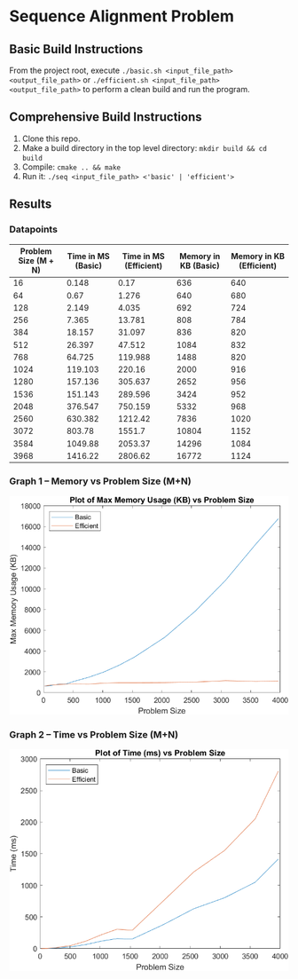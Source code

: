 # Sequence Alignment Problem

## Basic Build Instructions
From the project root, execute `./basic.sh <input_file_path> <output_file_path>` or `./efficient.sh <input_file_path> <output_file_path>` to perform a clean build and run the program.

## Comprehensive Build Instructions
1. Clone this repo.
2. Make a build directory in the top level directory: `mkdir build && cd build`
3. Compile: `cmake .. && make`
4. Run it: `./seq <input_file_path> <'basic' | 'efficient'>`

## Results

### Datapoints

Problem Size (M + N) | Time in MS (Basic) | Time in MS (Efficient) | Memory in KB (Basic) | Memory in KB (Efficient)
------------- | ------------- | ------------- | ------------- | -------------
16 | 0.148	| 0.17 | 636 | 640
64 | 0.67 | 1.276 | 640 | 680
128 | 2.149	| 4.035	| 692 | 724
256 | 7.365	| 13.781 | 808 | 784
384 | 18.157 | 31.097 | 836 | 820
512 | 26.397 | 47.512 | 1084| 832
768 | 64.725 | 119.988 | 1488 | 820
1024 | 119.103 | 220.16 | 2000 | 916
1280 | 157.136	| 305.637	| 2652 | 956
1536 | 151.143 |	289.596	| 3424 | 952
2048 | 376.547 |	750.159 | 5332 | 968
2560 | 630.382	| 1212.42	| 7836 | 1020
3072 | 803.78 | 1551.7 | 10804	| 1152
3584 | 1049.88 | 2053.37	| 14296	| 1084
3968 | 1416.22	| 2806.62 | 16772	| 1124


### Graph 1 – Memory vs Problem Size (M+N)

![memory](./graphs/Memory_vs_ProbSize.png)

### Graph 2 – Time vs Problem Size (M+N)

![memory](./graphs/Time_vs_ProbSize.png)
